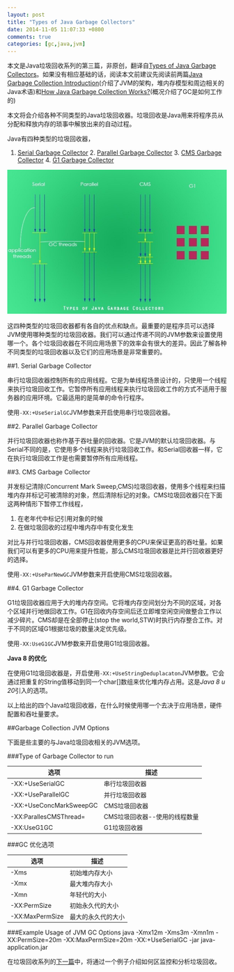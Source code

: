 ```yaml
---
layout: post
title: "Types of Java Garbage Collectors"
date: 2014-11-05 11:07:33 +0800
comments: true
categories: [gc,java,jvm]
---
```

本文是Java垃圾回收系列的第三篇，非原创，翻译自[Types of Java Garbage Collectors](http://javapapers.com/java/types-of-java-garbage-collectors/)。如果没有相应基础的话，阅读本文前建议先阅读前两篇[Java Garbage Collection Introduction](/blog/java-garbage-collection-introduction/)(介绍了JVM的架构，堆内存模型和周边相关的Java术语)和[How Java Garbage Collection Works?](/blog/java-gc-yuan-li/)(概况介绍了GC是如何工作的)

本文将会介绍各种不同类型的Java垃圾回收器。垃圾回收是Java用来将程序员从分配和释放内存的琐事中解放出来的自动过程。

Java有四种类型的垃圾回收器，

1. [Serial Garbage Collector](/blog/types-of-java-garbage-collectors/#serial-garbage-collector)
	2. [Parallel Garbage Collector](#parallel-garbage-collector)
	3. [CMS Garbage Collector](#cms-garbage-collector)
	4. [G1 Garbage Collector](#g1-garbage-collector)

![各种类型的Java垃圾回收器](/images/typesofjavagarbagecollectors/Types-of-Java-Garbage-Collectors3_th_thumb.jpg)
<!--more-->
这四种类型的垃圾回收器都有各自的优点和缺点。最重要的是程序员可以选择JVM使用哪种类型的垃圾回收器。我们可以通过传递不同的JVM参数来设置使用哪一个。各个垃圾回收器在不同应用场景下的效率会有很大的差异。因此了解各种不同类型的垃圾回收器以及它们的应用场景是非常重要的。

##1. Serial Garbage Collector

串行垃圾回收器控制所有的应用线程。它是为单线程场景设计的，只使用一个线程来执行垃圾回收工作。它暂停所有应用线程来执行垃圾回收工作的方式不适用于服务器的应用环境。它最适用的是简单的命令行程序。

使用`-XX:+UseSerialGC`JVM参数来开启使用串行垃圾回收器。

##2. Parallel Garbage Collector

并行垃圾回收器也称作基于吞吐量的回收器。它是JVM的默认垃圾回收器。与Serial不同的是，它使用多个线程来执行垃圾回收工作。和Serial回收器一样，它在执行垃圾回收工作是也需要暂停所有应用线程。

##3. CMS Garbage Collector

并发标记清除(Concurrent Mark Sweep,CMS)垃圾回收器，使用多个线程来扫描堆内存并标记可被清除的对象，然后清除标记的对象。CMS垃圾回收器只在下面这两种情形下暂停工作线程，

1. 在老年代中标记引用对象的时候
2. 在做垃圾回收的过程中堆内存中有变化发生

对比与并行垃圾回收器，CMS回收器使用更多的CPU来保证更高的吞吐量。如果我们可以有更多的CPU用来提升性能，那么CMS垃圾回收器是比并行回收器更好的选择。

使用`-XX:+UseParNewGC`JVM参数来开启使用CMS垃圾回收器。

##4. G1 Garbage Collector

G1垃圾回收器应用于大的堆内存空间。它将堆内存空间划分为不同的区域，对各个区域并行地做回收工作。G1在回收内存空间后还立即堆空闲空间做整合工作以减少碎片。CMS却是在全部停止(stop the world,STW)时执行内存整合工作。对于不同的区域G1根据垃圾的数量决定优先级。

使用`-XX:UseG1GC`JVM参数来开启使用G1垃圾回收器。

**Java 8 的优化**

在使用G1垃圾回收器是，开启使用`-XX:+UseStringDeduplacaton`JVM参数。它会通过把重复的String值移动到同一个char[]数组来优化堆内存占用。这是*Java 8 u 20*引入的选项。

以上给出的四个Java垃圾回收器，在什么时候使用哪一个去决于应用场景，硬件配置和吞吐量要求。

##Garbage Collection JVM Options

下面是些主要的与Java垃圾回收相关的JVM选项。

###Type of Garbage Collector to run

|选项|描述|
|----|----|
|-XX:+UseSerialGC|串行垃圾回收器|
|-XX:+UseParallelGC|并行垃圾回收器|
|-XX:+UseConcMarkSweepGC|CMS垃圾回收器|
|-XX:ParallesCMSThread=|CMS垃圾回收器--使用的线程数量|
|-XX:UseG1GC|G1垃圾回收器|

###GC 优化选项

|选项|描述|
|----|----|
|-Xms|初始堆内存大小|
|-Xmx|最大堆内存大小|
|-Xmn|年轻代的大小|
|-XX:PermSize|初始永久代的大小|
|-XX:MaxPermSize|最大的永久代的大小|

###Example Usage of JVM GC Options
	java -Xmx12m -Xms3m -Xmn1m -XX:PermSize=20m -XX:MaxPermSize=20m -XX:+UseSerialGC -jar java-application.jar

在垃圾回收系列的[下一篇](/blog/monitoring-and-analyzing-java-garbage-collection/)中，将通过一个例子介绍如何区监控和分析垃圾回收。
